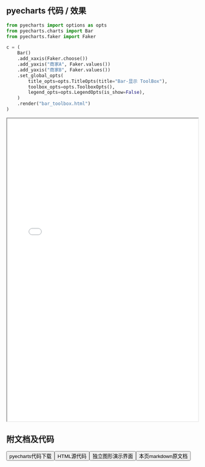 
## pyecharts 代码 / 效果

```python
from pyecharts import options as opts
from pyecharts.charts import Bar
from pyecharts.faker import Faker

c = (
    Bar()
    .add_xaxis(Faker.choose())
    .add_yaxis("商家A", Faker.values())
    .add_yaxis("商家B", Faker.values())
    .set_global_opts(
        title_opts=opts.TitleOpts(title="Bar-显示 ToolBox"),
        toolbox_opts=opts.ToolboxOpts(),
        legend_opts=opts.LegendOpts(is_show=False),
    )
    .render("bar_toolbox.html")
)

```

<iframe width="100%" height="800px" src="/pyecharts/Bar/bar_toolbox.html"></iframe>

## 附文档及代码

<a href="https://cdn.jsdelivr.net/gh/wfy-belief/python/docs/pyecharts/Bar/bar_toolbox.py"><button class="mybutton">pyecharts代码下载</button></a><a href="https://cdn.jsdelivr.net/gh/wfy-belief/python/docs/pyecharts/Bar/bar_toolbox.html"><button class="mybutton">HTML源代码</button></a><a href="https://python.wfyblog.cn/pyecharts/Bar/bar_toolbox.html"><button class="mybutton">独立图形演示界面</button></a><a href="https://cdn.jsdelivr.net/gh/wfy-belief/python/docs/pyecharts/Bar/bar_toolbox.md"><button class="mybutton">本页markdown原文档</button></a>